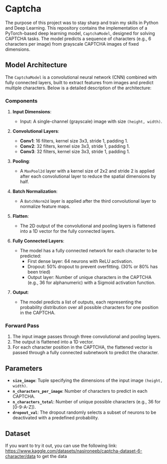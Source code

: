 # Captcha

The purpose of this project was to stay sharp and train my skills in Python and Deep Learning.
This repository contains the implementation of a PyTorch-based deep learning model, `CaptchaModel`, designed for solving CAPTCHA tasks. The model predicts a sequence of characters (e.g., 6 characters per image) from grayscale CAPTCHA images of fixed dimensions.

## Model Architecture

The `CaptchaModel` is a convolutional neural network (CNN) combined with fully connected layers, built to extract features from images and predict multiple characters. Below is a detailed description of the architecture:

### Components

1. **Input Dimensions**:
    - Input: A single-channel (grayscale) image with size `(height, width)`.

2. **Convolutional Layers**:
    - **Conv1**: 16 filters, kernel size 3x3, stride 1, padding 1.
    - **Conv2**: 32 filters, kernel size 3x3, stride 1, padding 1.
    - **Conv3**: 32 filters, kernel size 3x3, stride 1, padding 1.

3. **Pooling**:
    - A `MaxPool2d` layer with a kernel size of 2x2 and stride 2 is applied after each convolutional layer to reduce the spatial dimensions by half.

4. **Batch Normalization**:
    - A `BatchNorm2d` layer is applied after the third convolutional layer to normalize feature maps.

5. **Flatten**:
    - The 2D output of the convolutional and pooling layers is flattened into a 1D vector for the fully connected layers.

6. **Fully Connected Layers**:
    - The model has a fully connected network for each character to be predicted:
        - First dense layer: 64 neurons with ReLU activation.
        - Dropout: 50% dropout to prevent overfitting.  (30% or 80% has been tried)
        - Output layer: Number of unique characters in the CAPTCHA (e.g., 36 for alphanumeric) with a Sigmoid activation function.

7. **Output**:
    - The model predicts a list of outputs, each representing the probability distribution over all possible characters for one position in the CAPTCHA.

### Forward Pass

1. The input image passes through three convolutional and pooling layers.
2. The output is flattened into a 1D vector.
3. For each character position in the CAPTCHA, the flattened vector is passed through a fully connected subnetwork to predict the character.

## Parameters

- **`size_image`**: Tuple specifying the dimensions of the input image `(height, width)`.
- **`n_characters_per_image`**: Number of characters to predict in each CAPTCHA.
- **`n_characters_total`**: Number of unique possible characters (e.g., 36 for [0-9-A-Z]).
- **`dropout_val`**: The dropout randomly selects a subset of neurons to be deactivated with a predefined probability.

## Dataset

 If you want to try it out, you can use the following link: https://www.kaggle.com/datasets/nasironeeb/captcha-dataset-6-character/data to get the data


